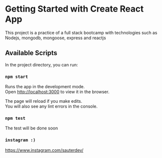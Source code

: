 # Getting Started with Create React App

This project is a practice of a full stack bootcamp with technologies such as Nodejs, mongodb, mongoose, express and reactjs

## Available Scripts

In the project directory, you can run:

### `npm start`

Runs the app in the development mode.\
Open [http://localhost:3000](http://localhost:3000) to view it in the browser.

The page will reload if you make edits.\
You will also see any lint errors in the console.

### `npm test`

The test will be done soon

### `instagram :)`
https://www.instagram.com/sauterdev/